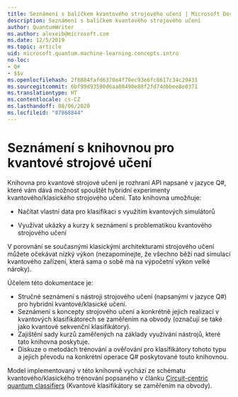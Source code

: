 ```yaml
---
title: Seznámení s balíčkem kvantového strojového učení | Microsoft Docs
description: Seznámení s balíčkem kvantového strojového učení
author: QuantumWriter
ms.author: alexeib@microsoft.com
ms.date: 12/5/2019
ms.topic: article
uid: microsoft.quantum.machine-learning.concepts.intro
no-loc:
- Q#
- $$v
ms.openlocfilehash: 2f8884fafd6370e4f70ec93e6fc8617c34c29431
ms.sourcegitcommit: 6bf99d93590d6aa80490e88f2fd74dbbee8e0371
ms.translationtype: HT
ms.contentlocale: cs-CZ
ms.lasthandoff: 08/06/2020
ms.locfileid: "87868844"
---
```

# <a name="introduction-to-the-quantum-machine-learning-library"></a>Seznámení s knihovnou pro kvantové strojové učení

Knihovna pro kvantové strojové učení je rozhraní API napsané v jazyce Q#, které vám dává možnost spouštět hybridní experimenty kvantového/klasického strojového učení. Tato knihovna umožňuje:

- Načítat vlastní data pro klasifikaci s využitím kvantových simulátorů

- Využívat ukázky a kurzy k seznámení s problematikou kvantového strojového učení

V porovnání se současnými klasickými architekturami strojového učení můžete očekávat nízký výkon (nezapomínejte, že všechno běží nad simulací kvantového zařízení, která sama o sobě má na výpočetní výkon velké nároky).

Účelem této dokumentace je:

- Stručné seznámení s nástroji strojového učení (napsanými v jazyce Q\#) pro hybridní kvantové/klasické učení.
- Seznámení s koncepty strojového učení a konkrétně jejich realizací v kvantových klasifikátorech se zaměřením na obvody (označují se také jako kvantové sekvenční klasifikátory).
- Zajištění sady kurzů zaměřených na základy využívání nástrojů, které tato knihovna poskytuje.
- Diskuze o metodách trénování a ověřování pro klasifikátory tohoto typu a jejich převodu na konkrétní operace Q\# poskytované touto knihovnou.

Model implementovaný v této knihovně vychází ze schématu kvantového/klasického trénování popsaného v článku [Circuit-centric quantum classifiers](https://arxiv.org/abs/1804.00633) (Kvantové klasifikátory se zaměřením na obvody).
